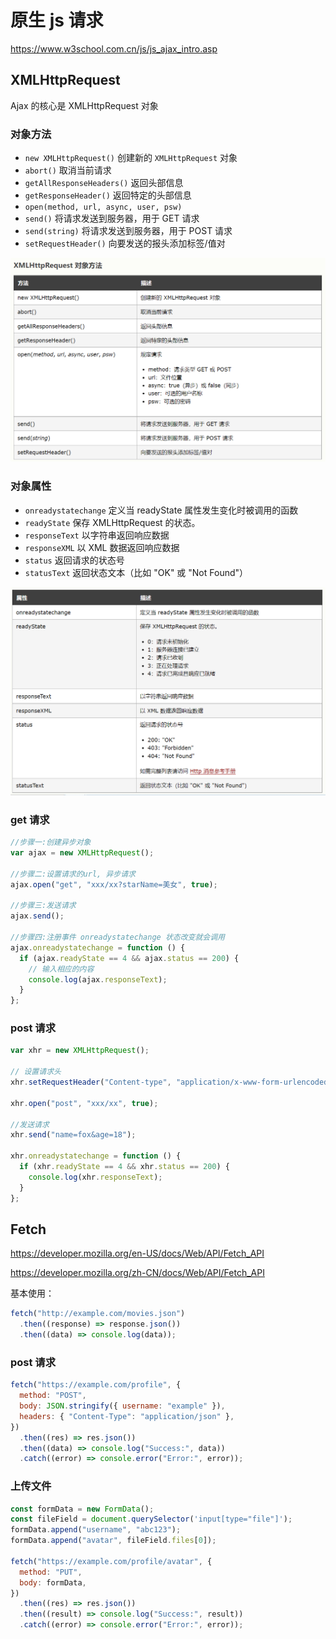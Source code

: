 # 原生 js 请求

<https://www.w3school.com.cn/js/js_ajax_intro.asp>

## XMLHttpRequest

Ajax 的核心是 XMLHttpRequest 对象

### 对象方法

- `new XMLHttpRequest()` 创建新的 `XMLHttpRequest` 对象
- `abort()` 取消当前请求
- `getAllResponseHeaders()` 返回头部信息
- `getResponseHeader()` 返回特定的头部信息
- `open(method, url, async, user, psw)`
- `send()` 将请求发送到服务器，用于 GET 请求
- `send(string)` 将请求发送到服务器，用于 POST 请求
- `setRequestHeader()` 向要发送的报头添加标签/值对

<img src="./imgs/1.jpg"/>

### 对象属性

- `onreadystatechange` 定义当 readyState 属性发生变化时被调用的函数
- `readyState` 保存 XMLHttpRequest 的状态。
- `responseText` 以字符串返回响应数据
- `responseXML` 以 XML 数据返回响应数据
- `status` 返回请求的状态号
- `statusText` 返回状态文本（比如 "OK" 或 "Not Found"）

<img src="./imgs/2.jpg"/>

### get 请求

```js
//步骤一:创建异步对象
var ajax = new XMLHttpRequest();

//步骤二:设置请求的url, 异步请求
ajax.open("get", "xxx/xx?starName=美女", true);

//步骤三:发送请求
ajax.send();

//步骤四:注册事件 onreadystatechange 状态改变就会调用
ajax.onreadystatechange = function () {
  if (ajax.readyState == 4 && ajax.status == 200) {
    // 输入相应的内容
    console.log(ajax.responseText);
  }
};
```

### post 请求

```js
var xhr = new XMLHttpRequest();

// 设置请求头
xhr.setRequestHeader("Content-type", "application/x-www-form-urlencoded");

xhr.open("post", "xxx/xx", true);

//发送请求
xhr.send("name=fox&age=18");

xhr.onreadystatechange = function () {
  if (xhr.readyState == 4 && xhr.status == 200) {
    console.log(xhr.responseText);
  }
};
```

## Fetch

<https://developer.mozilla.org/en-US/docs/Web/API/Fetch_API>

<https://developer.mozilla.org/zh-CN/docs/Web/API/Fetch_API>

基本使用：

```js
fetch("http://example.com/movies.json")
  .then((response) => response.json())
  .then((data) => console.log(data));
```

### post 请求

```js
fetch("https://example.com/profile", {
  method: "POST",
  body: JSON.stringify({ username: "example" }),
  headers: { "Content-Type": "application/json" },
})
  .then((res) => res.json())
  .then((data) => console.log("Success:", data))
  .catch((error) => console.error("Error:", error));
```

### 上传文件

```js
const formData = new FormData();
const fileField = document.querySelector('input[type="file"]');
formData.append("username", "abc123");
formData.append("avatar", fileField.files[0]);

fetch("https://example.com/profile/avatar", {
  method: "PUT",
  body: formData,
})
  .then((res) => res.json())
  .then((result) => console.log("Success:", result))
  .catch((error) => console.error("Error:", error));
```
